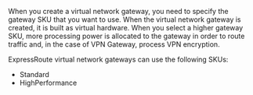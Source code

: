 When you create a virtual network gateway, you need to specify the gateway SKU that you want to use. When the virtual network gateway is created, it is built as virtual hardware. When you select a higher gateway SKU, more processing power is allocated to the gateway in order to route traffic and, in the case of VPN Gateway, process VPN encryption.

ExpressRoute virtual network gateways can use the following SKUs: 

- Standard
- HighPerformance

